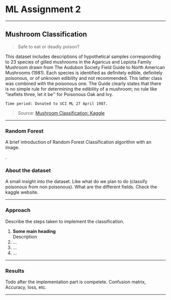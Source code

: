 # ML Assignment 2

---
## Mushroom Classification
> Safe to eat or deadly poison?

This dataset includes descriptions of hypothetical samples corresponding to 23 species of gilled mushrooms in the Agaricus and Lepiota Family Mushroom drawn from The Audubon Society Field Guide to North American Mushrooms (1981). Each species is identified as definitely edible, definitely poisonous, or of unknown edibility and not recommended. This latter class was combined with the poisonous one. The Guide clearly states that there is no simple rule for determining the edibility of a mushroom; no rule like "leaflets three, let it be'' for Poisonous Oak and Ivy.

    Time period: Donated to UCI ML 27 April 1987.

> Source: <a href="https://www.kaggle.com/uciml/mushroom-classification">Mushroom Classification: Kaggle</a>

---

### Random Forest

A brief introduction of Random Forest Classification algorithm with an image.

.

### About the dataset
A small insight into the dataset. Like what do we plan to do (classify poisonous from non poisonous). What are the different fields. Check the kaggle website.

---

### Approach

Describe the steps taken to implement the classification.
<ol>
    <li>
        <b>Some main heading</b><br>
        Description
    </li>
    <li>...</li>
    <li>...</li>
    <li>...</li>
</ol>

---

### Results
Todo after the implementation part is compelete.
Confusion matrix, Accuracy, loss, etc.

---
